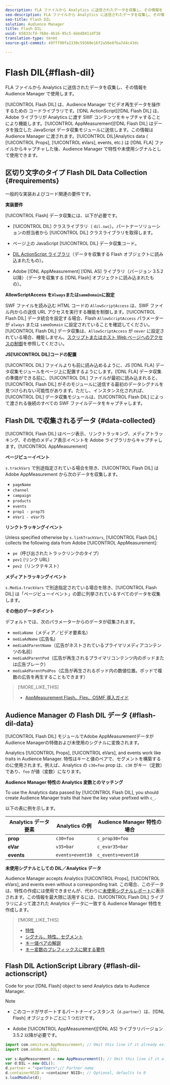 ```yaml
---
description: FLA ファイルから Analytics に送信されたデータを収集し、その情報を Audience Manager で使用します。
seo-description: FLA ファイルから Analytics に送信されたデータを収集し、その情報を Audience Manager で使用します。
seo-title: Flash DIL
solution: Audience Manager
title: Flash DIL
uuid: 65833cfd-768e-4b16-95c5-debd8411df38
translation-type: tm+mt
source-git-commit: 49fff90fa1330c59360e16f2a56e8fba7d4c43dc

---
```



# Flash DIL{#flash-dil}

FLA ファイルから Analytics に送信されたデータを収集し、その情報を Audience Manager で使用します。

<!-- 

c_flash_dil_toc.xml

 -->

[!UICONTROL Flash DIL] は、Audience Manager でビデオ再生データを操作するための コードライブラリです。[!DNL ActionScript][!DNL Flash DIL] は、Adobe ライブラリが Analytics に渡す SWF コンテンツをキャプチャすることにより機能します。[!UICONTROL AppMeasurement][!DNL Flash DIL] はデータを独立した JavaScript データ収集モジュールに送信します。この情報は Audience Manager に渡されます。[!UICONTROL DIL]Analytics data ( [!UICONTROL Props], [!UICONTROL eVars], events, etc.) は [!DNL FLA] ファイルからキャプチャした後、Audience Manager で特性や未使用シグナルとして使用できます。

## 区切り文字のタイプ Flash DIL Data Collection {#requirements}

一般的な実装およびコード関連の要件です。

<!-- 

c_flash_dil_intro.xml

 -->

**実装要件**

[!UICONTROL Flash] データ収集には、以下が必要です。

* [!UICONTROL DIL] クラスライブラリ（ `dil.swc`）。パートナーソリューションの担当者から [!UICONTROL DIL] クラスライブラリを取得します。

* ページ上の JavaScript [!UICONTROL DIL] データ収集コード。
* [DIL ActionScript ライブラリ](../dil/dil-flash.md#flash-dil-actionscript)（データを収集する Flash オブジェクトに読み込まれたもの）。
* Adobe [!DNL AppMeasurement] [!DNL AS] ライブラリ（バージョン 3.5.2 以降）（データを収集する [!DNL Flash] オブジェクトに読み込まれたもの）。

**AllowScriptAccess を`Always`または`sameDomain`に設定**

SWF ファイルを読み込む HTML コードの `AllowScriptAccess` は、SWF ファイル内からの送信 URL アクセスを実行する機能を制御します。[!UICONTROL Flash DIL] データ統合を設定する場合、Flash `AllowScriptAccess` パラメーターが `always` または `sameDomain` に設定されていることを確認してください。[!UICONTROL Flash DIL] データ収集は、`AllowScriptAccess` が `never` に設定されている場合、機能しません。[スクリプトまたはホスト Web ページへのアクセスの制御](https://helpx.adobe.com/flash/kb/control-access-scripts-host-web.html)を参照してください。

**JS[!UICONTROL DIL]コードの配置**

[!UICONTROL DIL] ファイルよりも前に読み込めるように、JS [!DNL FLA] データ収集モジュールをページ上に配置するようにします。[!DNL FLA] データ収集の準備ができる前に、[!UICONTROL DIL] ファイルが最初に読み込まれると、[!UICONTROL Flash DIL] がそのモジュールに送信する最初のデータシグナルを見つけられない可能性があります。ただし、インスタンス化されれば、[!UICONTROL DIL] データ収集モジュールは、[!UICONTROL Flash DIL] によって渡される後続のすべての SWF ファイルデータをキャプチャします。

## Flash DIL で収集されるデータ {#data-collected}

[!UICONTROL Flash DIL] はページ表示、リンクトラッキング、メディアトラッキング、その他のメディア表示イベントを Adobe ライブラリからキャプチャします。[!UICONTROL AppMeasurement]

<!-- 

r_flash_dil_data_collected.xml

 -->

**ページビューイベント**

`s.trackVars` で別途指定されている場合を除き、[!UICONTROL Flash DIL] は Adobe AppMeasurement から次のデータを収集します。

* `pageName`
* `channel`
* `campaign`
* `products`
* `events`
* `prop1 - prop75`
* `eVar1 - eVar75`

**リンクトラッキングイベント**

Unless specified otherwise by `s.linkTrackVars`, [!UICONTROL Flash DIL] collects the following data from Adobe [!UICONTROL AppMeasurement]:

* `pe`（呼び出されたトラックリンクのタイプ）
* `pev1` (リンク URL)
* `pev2`（リンクテキスト）

**メディアトラッキングイベント**

`s.Media.trackVars` で別途指定されている場合を除き、[!UICONTROL Flash DIL] は「ページビューイベント」の節に列挙されているすべてのデータを収集します。

**その他のデータポイント**

デフォルトでは、次のパラメーターからのデータが収集されます。

* `mediaName`（メディア／ビデオ要素名）
* `mediaAdName` (広告名)
* `mediaAdParentName`（広告がネストされているプライマリメディアコンテンツの名前）
* `mediaAdParentPod`（広告が再生されるプライマリコンテンツ内のポッドまたは広告ブレーク）
* `mediaAdParentPodPos`（広告が再生されるポッド内の数値位置。ポッドで複数の広告を再生することもできます）

>[!MORE_LIKE_THIS]
>
>* [AppMeasurement Flash、Flex、OSMF 導入ガイド](https://marketing.adobe.com/resources/help/en_US/sc/appmeasurement/flash/)


## Audience Manager の Flash DIL データ {#flash-dil-data}

[!UICONTROL Flash DIL] モジュールでAdobe AppMeasurementデータがAudience Managerの特徴および未使用のシグナルに変換されます。

<!-- 

c_flash_dil_in_aam.xml

 -->

Analytics [!UICONTROL Props], [!UICONTROL eVars], and events work like traits in Audience Manager. 特性はキーと値のペアで、セグメントを構築するのに使用されます。例えば、Analytics の `c30=foo` prop は、`c30` がキー（定数）であり、`foo` が値（変数）になります。

**Audience Manager 特性の Analytics 変数とのマッチング**

To use the Analytics data passed by [!UICONTROL Flash DIL], you should create Audience Manager traits that have the key value prefixed with `c_`.

以下の表に例を示します。

| Analytics データ要素 | Analytics の例 | Audience Manager 特性の場合 |
|---|---|---|
| **prop** | `c30=foo` | `c_prop30=foo` |
| **eVar** | `v35=bar` | `c_evar35=bar` |
| **events** | `events=event10` | `c_events=event10` |

**未使用シグナルとしての DIL／Analytics データ**

Audience Manager accepts Analytics [!UICONTROL Props], [!UICONTROL eVars], and events even without a corresponding trait. この場合、このデータは、特性の作成には使用できませんが、代わりに[未使用シグナルレポート](../reporting/dynamic-reports/unused-signals.md)に表示されます。この情報を最大限に活用するには、[!UICONTROL Flash DIL] ライブラリによって渡された Analytics データに一致する Audience Manager 特性を作成します。

>[!MORE_LIKE_THIS]
>
>* [特性](../features/traits/trait-details-page.md)
>* [シグナル、特性、セグメント](../reference/signal-trait-segment.md)
>* [キー値ペアの解説](../reference/key-value-pairs-explained.md)
>* [キー変数のプレフィックスに関する要件](../features/traits/trait-variable-prefixes.md)


## Flash DIL ActionScript Library {#flash-dil-actionscript}

Code for your [!DNL Flash] object to send Analytics data to Audience Manager.

<!-- 

r_flash_dil_actionscript.xml

 -->

>[!NOTE]
>
>* このコードがサポートするパートナーインスタンス（`d.partner`）は、[!DNL Flash] オブジェクトごとに 1 つだけです。
   >
   >
* Adobe [!UICONTROL AppMeasurement][!DNL AS]  ライブラリバージョン 3.5.2 以降が必要です。
>



```js
import com.omniture.AppMeasurement; // Omit this line if it already exists in the code 
import com.adobe.am.DIL; 
  
var s:AppMeasurement = new AppMeasurement(); // Omit this line if it already exists in the code 
var d:DIL = new DIL(); 
d.partner = "<partner>";// Partner name 
d.containerNSID = <container NSID>; // Optional, defaults to 0 
s.loadModule(d);
```

